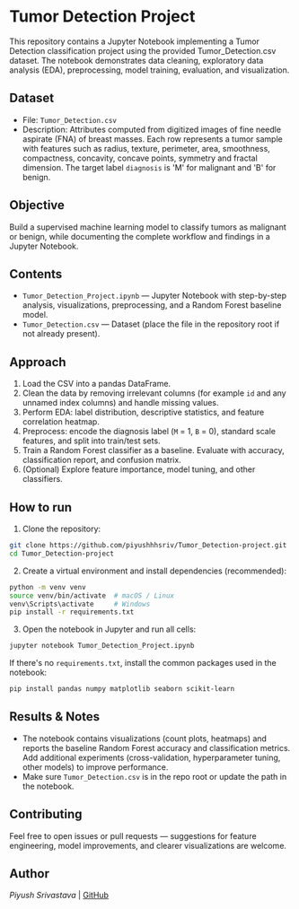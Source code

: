 # Tumor Detection Project

This repository contains a Jupyter Notebook implementing a Tumor Detection classification project using the provided Tumor_Detection.csv dataset. The notebook demonstrates data cleaning, exploratory data analysis (EDA), preprocessing, model training, evaluation, and visualization.

## Dataset
- File: `Tumor_Detection.csv`
- Description: Attributes computed from digitized images of fine needle aspirate (FNA) of breast masses. Each row represents a tumor sample with features such as radius, texture, perimeter, area, smoothness, compactness, concavity, concave points, symmetry and fractal dimension. The target label `diagnosis` is 'M' for malignant and 'B' for benign.

## Objective
Build a supervised machine learning model to classify tumors as malignant or benign, while documenting the complete workflow and findings in a Jupyter Notebook.

## Contents
- `Tumor_Detection_Project.ipynb` — Jupyter Notebook with step-by-step analysis, visualizations, preprocessing, and a Random Forest baseline model.
- `Tumor_Detection.csv` — Dataset (place the file in the repository root if not already present).

## Approach
1. Load the CSV into a pandas DataFrame.
2. Clean the data by removing irrelevant columns (for example `id` and any unnamed index columns) and handle missing values.
3. Perform EDA: label distribution, descriptive statistics, and feature correlation heatmap.
4. Preprocess: encode the diagnosis label (`M` = 1, `B` = 0), standard scale features, and split into train/test sets.
5. Train a Random Forest classifier as a baseline. Evaluate with accuracy, classification report, and confusion matrix.
6. (Optional) Explore feature importance, model tuning, and other classifiers.

## How to run
1. Clone the repository:
```bash
git clone https://github.com/piyushhhsriv/Tumor_Detection-project.git
cd Tumor_Detection-project
```
2. Create a virtual environment and install dependencies (recommended):
```bash
python -m venv venv
source venv/bin/activate  # macOS / Linux
venv\Scripts\activate     # Windows
pip install -r requirements.txt
```
3. Open the notebook in Jupyter and run all cells:
```bash
jupyter notebook Tumor_Detection_Project.ipynb
```

If there's no `requirements.txt`, install the common packages used in the notebook:
```bash
pip install pandas numpy matplotlib seaborn scikit-learn
```

## Results & Notes
- The notebook contains visualizations (count plots, heatmaps) and reports the baseline Random Forest accuracy and classification metrics. Add additional experiments (cross-validation, hyperparameter tuning, other models) to improve performance.
- Make sure `Tumor_Detection.csv` is in the repo root or update the path in the notebook.

## Contributing
Feel free to open issues or pull requests — suggestions for feature engineering, model improvements, and clearer visualizations are welcome.

## Author

*Piyush Srivastava* | [GitHub](https://github.com/yourprofile)
